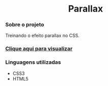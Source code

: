 <div align="center">
  <h1>Parallax</h1>
</div>
<div>
  <h3>Sobre o projeto</h3>
  <p>Treinando o efeito parallax no CSS.</p>
  
  ### [Clique aqui para visualizar](https://thenextbunny.github.io/parallax/)
  
  <h3>Linguagens utilizadas</h3>
  <ul>
    <li>CSS3</li>
    <li>HTML5</li>
  </ul>
</div>

